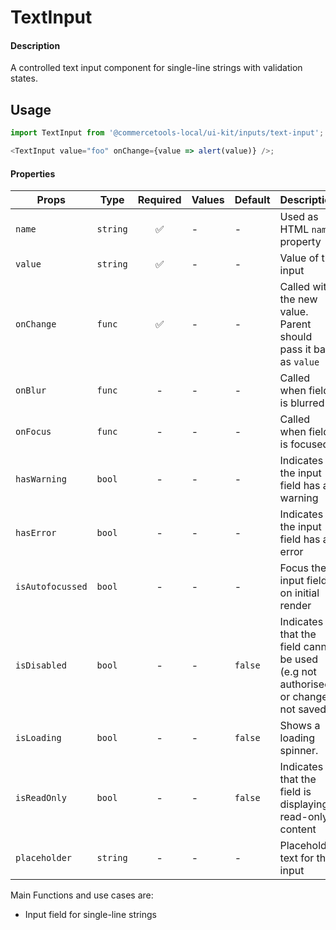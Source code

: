 # TextInput

#### Description

A controlled text input component for single-line strings with validation
states.

## Usage

```js
import TextInput from '@commercetools-local/ui-kit/inputs/text-input';

<TextInput value="foo" onChange={value => alert(value)} />;
```

#### Properties

| Props         | Type     | Required | Values | Default | Description                                                      |
| ------------- | -------- | :------: | ------ | ------- | ---------------------------------------------------------------- |
| `name`        | `string` |    ✅    | -      | -       | Used as HTML `name` property                                     |
| `value`       | `string` |    ✅    | -      | -       | Value of the input                                               |
| `onChange`    | `func`   |    ✅    | -      | -       | Called with the new value. Parent should pass it back as `value` |
| `onBlur`      | `func`   |    -     | -      | -       | Called when field is blurred                                     |
| `onFocus`      | `func`   |    -     | -      | -      | Called when field is focused                                     |
| `hasWarning` | `bool` |    -     | -      | -       | Indicates the input field has a warning                                                              |
| `hasError` | `bool` |    -     | -      | -       | Indicates the input field has an error                                                                 |
| `isAutofocussed` | `bool` |    -     | -      | -       | Focus the input field on initial render                                                          |
| `isDisabled`  | `bool`   |    -     | -      | `false` | Indicates that the field cannot be used (e.g not authorised, or changes not saved)                |
| `isLoading`  | `bool`   |    -     | -      | `false` | Shows a loading spinner.                                                                           |
| `isReadOnly`  | `bool`   |    -     | -      | `false` | Indicates that the field is displaying read-only content                                          |
| `placeholder` | `string` |    -     | -      | -       | Placeholder text for the input                                                                    |
Main Functions and use cases are:

* Input field for single-line strings
